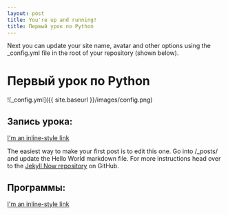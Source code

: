 ```yaml
---
layout: post
title: You're up and running!
title: Первый урок по Python
---
```


Next you can update your site name, avatar and other options using the _config.yml file in the root of your repository (shown below).
# Первый урок по Python

![_config.yml]({{ site.baseurl }}/images/config.png)
## Запись урока:
[I'm an inline-style link](https://www.google.com)

The easiest way to make your first post is to edit this one. Go into /_posts/ and update the Hello World markdown file. For more instructions head over to the [Jekyll Now repository](https://github.com/barryclark/jekyll-now) on GitHub.
## Программы:
[I'm an inline-style link](https://www.google.com)